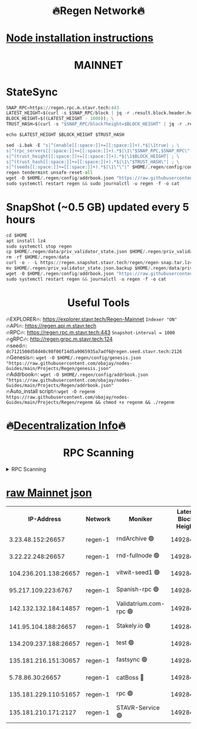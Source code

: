 <h1 align="center"> 🔥Regen Network🔥</h1>

[Node installation instructions](https://github.com/obajay/nodes-Guides/tree/main/Projects/Regen)
=
<h1 align="center"> MAINNET</h1>

# StateSync
```python
SNAP_RPC=https://regen.rpc.m.stavr.tech:443
LATEST_HEIGHT=$(curl -s $SNAP_RPC/block | jq -r .result.block.header.height); \
BLOCK_HEIGHT=$((LATEST_HEIGHT - 1000)); \
TRUST_HASH=$(curl -s "$SNAP_RPC/block?height=$BLOCK_HEIGHT" | jq -r .result.block_id.hash)

echo $LATEST_HEIGHT $BLOCK_HEIGHT $TRUST_HASH

sed -i.bak -E "s|^(enable[[:space:]]+=[[:space:]]+).*$|\1true| ; \
s|^(rpc_servers[[:space:]]+=[[:space:]]+).*$|\1\"$SNAP_RPC,$SNAP_RPC\"| ; \
s|^(trust_height[[:space:]]+=[[:space:]]+).*$|\1$BLOCK_HEIGHT| ; \
s|^(trust_hash[[:space:]]+=[[:space:]]+).*$|\1\"$TRUST_HASH\"| ; \
s|^(seeds[[:space:]]+=[[:space:]]+).*$|\1\"\"|" $HOME/.regen/config/config.toml
regen tendermint unsafe-reset-all
wget -O $HOME/.regen/config/addrbook.json "https://raw.githubusercontent.com/obajay/nodes-Guides/main/Projects/Regen/addrbook.json"
sudo systemctl restart regen && sudo journalctl -u regen -f -o cat
```
# SnapShot (~0.5 GB) updated every 5 hours
```python
cd $HOME
apt install lz4
sudo systemctl stop regen
cp $HOME/.regen/data/priv_validator_state.json $HOME/.regen/priv_validator_state.json.backup
rm -rf $HOME/.regen/data
curl -o - -L https://regen.snapshot.stavr.tech/regen/regen-snap.tar.lz4 | lz4 -c -d - | tar -x -C $HOME/.regen --strip-components 2
mv $HOME/.regen/priv_validator_state.json.backup $HOME/.regen/data/priv_validator_state.json
wget -O $HOME/.regen/config/addrbook.json "https://raw.githubusercontent.com/obajay/nodes-Guides/main/Projects/Regen/addrbook.json"
sudo systemctl restart regen && journalctl -u regen -f -o cat
```

 <h1 align="center"> Useful Tools</h1>

🔥EXPLORER🔥:     https://explorer.stavr.tech/Regen-Mainnet        `Indexer "ON"` \
🔥API🔥:          https://regen.api.m.stavr.tech \
🔥RPC🔥:          https://regen.rpc.m.stavr.tech:443              `Snapshot-interval = 1000` \
🔥gRPC🔥:         http://regen.grpc.m.stavr.tech:124 \
🔥seed🔥:      `dc7121500d58d40c98f06f14d5a9065935a7adf6@regen.seed.stavr.tech:2126` \
🔥Genesis🔥:   `wget -O $HOME/.regen/config/genesis.json "https://raw.githubusercontent.com/obajay/nodes-Guides/main/Projects/Regen/genesis.json"` \
🔥Addrbook🔥:  `wget -O $HOME/.regen/config/addrbook.json "https://raw.githubusercontent.com/obajay/nodes-Guides/main/Projects/Regen/addrbook.json"` \
🔥Auto_install script🔥:`wget -O regenm https://raw.githubusercontent.com/obajay/nodes-Guides/main/Projects/Regen/regenm && chmod +x regenm && ./regenm`

🔥[Decentralization Info](https://github.com/obajay/StateSync-snapshots/tree/main/Projects/Regen/Decentralization)🔥
=
<h1 align="center"> RPC Scanning</h1>

<details>
<summary>RPC Scanning</summary>

<h2 align="center"> We scan nodes in real time every 4 hours. And we provide the final result of RPC endpoints.
We cannot influence the operation of these nodes in any way. </h2>


```python
If Voting Power is higher than 0 --> then the Node is a validator of the network and may be subject to attack and be a potential threat to the chain.
```
```python
We marked such validators with a red symbol
```

</details>

[raw Mainnet json](https://rpc-check.regenm.stavr.tech/regenm/rpc-regenm-result.json)
=


<table><tr><th>IP-Address</th><th>Network</th><th>Moniker</th><th>Latest Block Height</th><th>Earliest Block Height</th><th>Catching Up</th><th>Tx Index</th><th>Voting Power</th><th>Scan Time</th></tr><tr><td>3.23.48.152:26657</td><td>regen-1</td><td>rndArchive 🟢</td><td>14928424</td><td>1</td><td>False</td><td>on</td><td>0</td><td>2024-03-01T14:36:31.272338756UTC</td></tr><tr><td>3.22.22.248:26657</td><td>regen-1</td><td>rnd-fullnode 🟢</td><td>14928423</td><td>4134001</td><td>False</td><td>on</td><td>0</td><td>2024-03-01T14:36:28.601433816UTC</td></tr><tr><td>104.236.201.138:26657</td><td>regen-1</td><td>vitwit-seed1 🟢</td><td>14928419</td><td>8943001</td><td>False</td><td>on</td><td>0</td><td>2024-03-01T14:36:02.789950854UTC</td></tr><tr><td>95.217.109.223:6767</td><td>regen-1</td><td>Spanish-rpc 🟢</td><td>14928426</td><td>10068001</td><td>False</td><td>on</td><td>0</td><td>2024-03-01T14:36:46.413659651UTC</td></tr><tr><td>142.132.132.184:14857</td><td>regen-1</td><td>Validatrium.com-rpc 🟢</td><td>14928426</td><td>11175001</td><td>False</td><td>on</td><td>0</td><td>2024-03-01T14:36:46.640561916UTC</td></tr><tr><td>141.95.104.188:26657</td><td>regen-1</td><td>Stakely.io 🟢</td><td>14928422</td><td>13442501</td><td>False</td><td>on</td><td>0</td><td>2024-03-01T14:36:19.721193088UTC</td></tr><tr><td>134.209.237.188:26657</td><td>regen-1</td><td>test 🟢</td><td>14928428</td><td>13992001</td><td>False</td><td>on</td><td>0</td><td>2024-03-01T14:36:55.160715941UTC</td></tr><tr><td>135.181.216.151:30657</td><td>regen-1</td><td>fastsync 🟢</td><td>14928424</td><td>14457001</td><td>False</td><td>off</td><td>0</td><td>2024-03-01T14:36:35.936328042UTC</td></tr><tr><td>5.78.86.30:26657</td><td>regen-1</td><td>catBoss 🔴</td><td>14928429</td><td>14797001</td><td>False</td><td>on</td><td>9086634728</td><td>2024-03-01T14:37:04.270897011UTC</td></tr><tr><td>135.181.229.110:51657</td><td>regen-1</td><td>rpc 🟢</td><td>14928421</td><td>14844001</td><td>False</td><td>on</td><td>0</td><td>2024-03-01T14:36:17.451869374UTC</td></tr><tr><td>135.181.210.171:2127</td><td>regen-1</td><td>STAVR-Service 🟢</td><td>14928430</td><td>14925001</td><td>False</td><td>on</td><td>0</td><td>2024-03-01T14:37:08.642404422UTC</td></tr></table>